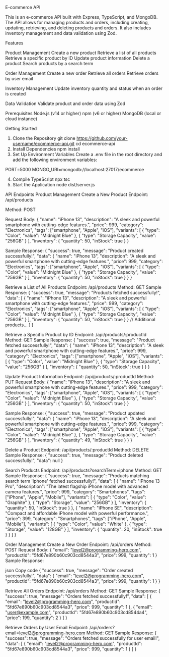 E-commerce API

This is an e-commerce API built with Express, TypeScript, and MongoDB. The API allows for managing products and orders, including creating, updating, retrieving, and deleting products and orders. It also includes inventory management and data validation using Zod.

Features

Product Management
Create a new product
Retrieve a list of all products
Retrieve a specific product by ID
Update product information
Delete a product
Search products by a search term

Order Management
Create a new order
Retrieve all orders
Retrieve orders by user email

Inventory Management
Update inventory quantity and status when an order is created

Data Validation
Validate product and order data using Zod

Prerequisites
Node.js (v14 or higher)
npm (v6 or higher)
MongoDB (local or cloud instance)

Getting Started

1. Clone the Repository
   git clone https://github.com/your-username/ecommerce-api.git
   cd ecommerce-api
2. Install Dependencies
   npm install
3. Set Up Environment Variables
   Create a .env file in the root directory and add the following environment variables:

PORT=5000
MONGO_URI=mongodb://localhost:27017/ecommerce

4. Compile TypeScript
   npx tsc
5. Start the Application
   node dist/server.js

API Endpoints
Product Management
Create a New Product
Endpoint: /api/products

Method: POST

Request Body:
{
"name": "iPhone 13",
"description": "A sleek and powerful smartphone with cutting-edge features.",
"price": 999,
"category": "Electronics",
"tags": ["smartphone", "Apple", "iOS"],
"variants": [
{
"type": "Color",
"value": "Midnight Blue"
},
{
"type": "Storage Capacity",
"value": "256GB"
}
],
"inventory": {
"quantity": 50,
"inStock": true
}
}

Sample Response:
{
"success": true,
"message": "Product created successfully!",
"data": {
"name": "iPhone 13",
"description": "A sleek and powerful smartphone with cutting-edge features.",
"price": 999,
"category": "Electronics",
"tags": ["smartphone", "Apple", "iOS"],
"variants": [
{
"type": "Color",
"value": "Midnight Blue"
},
{
"type": "Storage Capacity",
"value": "256GB"
}
],
"inventory": {
"quantity": 50,
"inStock": true
}
}
}

Retrieve a List of All Products
Endpoint: /api/products
Method: GET
Sample Response:
{
"success": true,
"message": "Products fetched successfully!",
"data": [
{
"name": "iPhone 13",
"description": "A sleek and powerful smartphone with cutting-edge features.",
"price": 999,
"category": "Electronics",
"tags": ["smartphone", "Apple", "iOS"],
"variants": [
{
"type": "Color",
"value": "Midnight Blue"
},
{
"type": "Storage Capacity",
"value": "256GB"
}
],
"inventory": {
"quantity": 50,
"inStock": true
}
}
// Additional products...
]
}

Retrieve a Specific Product by ID
Endpoint: /api/products/:productId
Method: GET
Sample Response:
{
"success": true,
"message": "Product fetched successfully!",
"data": {
"name": "iPhone 13",
"description": "A sleek and powerful smartphone with cutting-edge features.",
"price": 999,
"category": "Electronics",
"tags": ["smartphone", "Apple", "iOS"],
"variants": [
{
"type": "Color",
"value": "Midnight Blue"
},
{
"type": "Storage Capacity",
"value": "256GB"
}
],
"inventory": {
"quantity": 50,
"inStock": true
}
}
}

Update Product Information
Endpoint: /api/products/:productId
Method: PUT
Request Body:
{
"name": "iPhone 13",
"description": "A sleek and powerful smartphone with cutting-edge features.",
"price": 999,
"category": "Electronics",
"tags": ["smartphone", "Apple", "iOS"],
"variants": [
{
"type": "Color",
"value": "Midnight Blue"
},
{
"type": "Storage Capacity",
"value": "256GB"
}
],
"inventory": {
"quantity": 50,
"inStock": true
}
}

Sample Response:
{
"success": true,
"message": "Product updated successfully!",
"data": {
"name": "iPhone 13",
"description": "A sleek and powerful smartphone with cutting-edge features.",
"price": 999,
"category": "Electronics",
"tags": ["smartphone", "Apple", "iOS"],
"variants": [
{
"type": "Color",
"value": "Midnight Blue"
},
{
"type": "Storage Capacity",
"value": "256GB"
}
],
"inventory": {
"quantity": 49,
"inStock": true
}
}
}

Delete a Product
Endpoint: /api/products/:productId
Method: DELETE
Sample Response:
{
"success": true,
"message": "Product deleted successfully!",
"data": null
}

Search Products
Endpoint: /api/products?searchTerm=iphone
Method: GET
Sample Response:
{
"success": true,
"message": "Products matching search term 'iphone' fetched successfully!",
"data": [
{
"name": "iPhone 13 Pro",
"description": "The latest flagship iPhone model with advanced camera features.",
"price": 999,
"category": "Smartphones",
"tags": ["iPhone", "Apple", "Mobile"],
"variants": [
{
"type": "Color",
"value": "Graphite"
},
{
"type": "Storage",
"value": "256GB"
}
],
"inventory": {
"quantity": 50,
"inStock": true
}
},
{
"name": "iPhone SE",
"description": "Compact and affordable iPhone model with powerful performance.",
"price": 399,
"category": "Smartphones",
"tags": ["iPhone", "Apple", "Mobile"],
"variants": [
{
"type": "Color",
"value": "White"
},
{
"type": "Storage",
"value": "128GB"
}
],
"inventory": {
"quantity": 20,
"inStock": true
}
}
]
}

Order Management
Create a New Order
Endpoint: /api/orders
Method: POST
Request Body:
{
"email": "level2@programming-hero.com",
"productId": "5fd67e890b60c903cd8544a3",
"price": 999,
"quantity": 1
}
Sample Response:

json
Copy code
{
"success": true,
"message": "Order created successfully!",
"data": {
"email": "level2@programming-hero.com",
"productId": "5fd67e890b60c903cd8544a3",
"price": 999,
"quantity": 1
}
}

Retrieve All Orders
Endpoint: /api/orders
Method: GET
Sample Response:
{
"success": true,
"message": "Orders fetched successfully!",
"data": [
{
"email": "level2@programming-hero.com",
"productId": "5fd67e890b60c903cd8544a3",
"price": 999,
"quantity": 1
},
{
"email": "user@example.com",
"productId": "5fd67e890b60c903cd8544a4",
"price": 199,
"quantity": 2
}
]
}

Retrieve Orders by User Email
Endpoint: /api/orders?email=level2@programming-hero.com
Method: GET
Sample Response:
{
"success": true,
"message": "Orders fetched successfully for user email!",
"data": [
{
"email": "level2@programming-hero.com",
"productId": "5fd67e890b60c903cd8544a3",
"price": 999,
"quantity": 1
}
]
}
